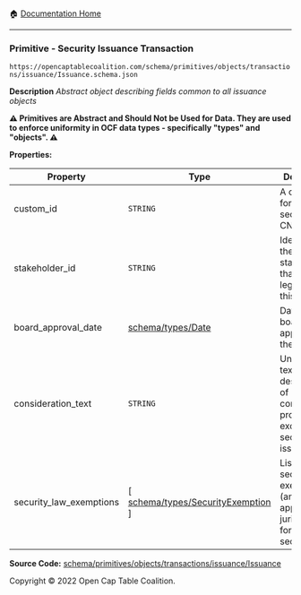 :house: [Documentation Home](../../../../../../)

---

### Primitive - Security Issuance Transaction

`https://opencaptablecoalition.com/schema/primitives/objects/transactions/issuance/Issuance.schema.json`

**Description** _Abstract object describing fields common to all issuance objects_

**:warning: Primitives are Abstract and Should Not be Used for Data. They are used to enforce uniformity in OCF data types - specifically "types" and "objects". :warning:**

**Properties:**

| Property                | Type                                                                             | Description                                                                               | Required   |
| ----------------------- | -------------------------------------------------------------------------------- | ----------------------------------------------------------------------------------------- | ---------- |
| custom_id               | `STRING`                                                                         | A custom ID for this security (e.g. CN-1.)                                                | `REQUIRED` |
| stakeholder_id          | `STRING`                                                                         | Identifier for the stakeholder that holds legal title to this security                    | `REQUIRED` |
| board_approval_date     | [schema/types/Date](../../../schema/types/Date.md)                               | Date of board approval for the security                                                   | -          |
| consideration_text      | `STRING`                                                                         | Unstructured text description of consideration provided in exchange for security issuance | -          |
| security_law_exemptions | [ [schema/types/SecurityExemption](../../../schema/types/SecurityExemption.md) ] | List of security law exemptions (and applicable jurisdictions) for this security          | `REQUIRED` |

**Source Code:** [schema/primitives/objects/transactions/issuance/Issuance](/../../../../../../../schema/primitives/objects/transactions/issuance/Issuance.schema.json)

Copyright © 2022 Open Cap Table Coalition.
